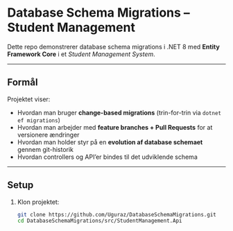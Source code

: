 # Database Schema Migrations – Student Management

Dette repo demonstrerer database schema migrations i .NET 8 med **Entity Framework Core** i et *Student Management System*.

---

## Formål
Projektet viser:
- Hvordan man bruger **change-based migrations** (trin-for-trin via `dotnet ef migrations`)
- Hvordan man arbejder med **feature branches + Pull Requests** for at versionere ændringer
- Hvordan man holder styr på en **evolution af database schemaet** gennem git-historik
- Hvordan controllers og API’er bindes til det udviklende schema

---

## Setup

1. Klon projektet:
   ```bash
   git clone https://github.com/Uguraz/DatabaseSchemaMigrations.git
   cd DatabaseSchemaMigrations/src/StudentManagement.Api

